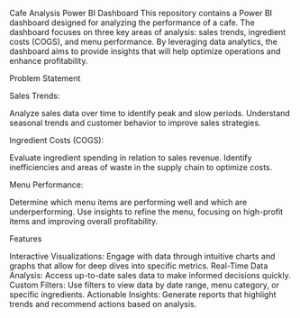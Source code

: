Cafe Analysis Power BI Dashboard
This repository contains a Power BI dashboard designed for analyzing the performance of a cafe. The dashboard focuses on three key areas of analysis: sales trends, ingredient costs (COGS), and menu performance. By leveraging data analytics, the dashboard aims to provide insights that will help optimize operations and enhance profitability.

Problem Statement

Sales Trends:

Analyze sales data over time to identify peak and slow periods.
Understand seasonal trends and customer behavior to improve sales strategies.

Ingredient Costs (COGS):

Evaluate ingredient spending in relation to sales revenue.
Identify inefficiencies and areas of waste in the supply chain to optimize costs.

Menu Performance:

Determine which menu items are performing well and which are underperforming.
Use insights to refine the menu, focusing on high-profit items and improving overall profitability.

Features

Interactive Visualizations: Engage with data through intuitive charts and graphs that allow for deep dives into specific metrics.
Real-Time Data Analysis: Access up-to-date sales data to make informed decisions quickly.
Custom Filters: Use filters to view data by date range, menu category, or specific ingredients.
Actionable Insights: Generate reports that highlight trends and recommend actions based on analysis.
